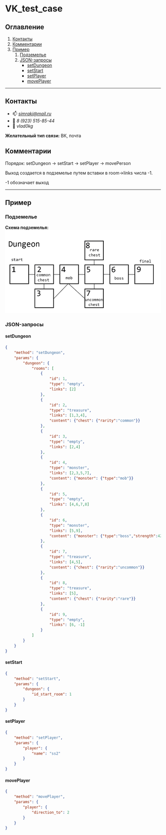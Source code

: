 # VK_test_case

## Оглавление
1. [Контакты](#contacts)
2. [Комментарии](#comments)
3. [Пример](#example)
    1. [Подземелье](#example)
    2. [JSON-запросы](#json-example)
        - [setDungeon](#set-dungeon)
        - [setStart](#set-start)
        - [setPlayer](#set-player)
        - [movePlayer](#move-player)

____

<a name="contacts"></a>
## Контакты
- :mailbox: *simraki@mail.ru*
- :iphone: *8 (923) 515-85-44*
- :speech_balloon: *vlad0kg*

**Желательный тип связи:** ВК, почта

<a name="comments"></a>
## Комментарии
Порядок: setDungeon -> setStart -> setPlayer -> movePerson

Выход создается в подземелье путем вставки в room->links числа -1.

-1 обозначает выход

____
<a name="example"></a>
## Пример
### Подземелье

**Схема подземелья:**
![Схема подземелья](https://github.com/Simraki/VK_test_case/blob/master/EXAMPLE/example.png)

<a name="json-example"></a>
### JSON-запросы 
<a name="set-dungeon"></a>
#### setDungeon

```json
{
    "method": "setDungeon",
    "params": {
        "dungeon": {
            "rooms": [
                {
                    "id": 1,
                    "type": "empty",
                    "links": [2]
                },
                {
                    "id": 2,
                    "type": "treasure",
                    "links": [1,3,4],
                    "content": {"chest": {"rarity":"common"}}
                },
                {
                    "id": 3,
                    "type": "empty",
                    "links": [2,4]
                },
                {
                    "id": 4,
                    "type": "monster",
                    "links": [2,3,5,7],
                    "content": {"monster": {"type":"mob"}}
                },
                {
                    "id": 5,
                    "type": "empty",
                    "links": [4,6,7,8]
                },
                {
                    "id": 6,
                    "type": "monster",
                    "links": [5,9],
                    "content": {"monster": {"type":"boss","strength":42,"reduction":4}}
                },
                {
                    "id": 7,
                    "type": "treasure",
                    "links": [4,5],
                    "content": {"chest": {"rarity":"uncommon"}}
                },
                {
                    "id": 8,
                    "type": "treasure",
                    "links": [5],
                    "content": {"chest": {"rarity":"rare"}}
                },
                {
                    "id": 9,
                    "type": "empty",
                    "links": [6, -1]
                }
            ]
        }
    }
}
```

<a name="set-start"></a>
#### setStart

```json
{
    "method": "setStart",
    "params": {
        "dungeon": {
            "id_start_room": 1
        }
    }
}
```

<a name="set-player"></a>
#### setPlayer

```json
{
    "method": "setPlayer",
    "params": {
        "player": {
            "name": "ss2"
        }
    }
}
```

<a name="move-player"></a>
#### movePlayer

```json
{
    "method": "movePlayer",
    "params": {
        "player": {
            "direction_to": 2
        }
    }
}
```
